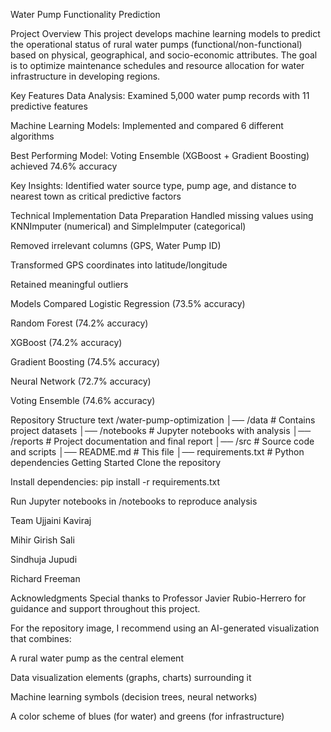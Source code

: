 Water Pump Functionality Prediction

Project Overview
This project develops machine learning models to predict the operational status of rural water pumps (functional/non-functional) based on physical, geographical, and socio-economic attributes. The goal is to optimize maintenance schedules and resource allocation for water infrastructure in developing regions.

Key Features
Data Analysis: Examined 5,000 water pump records with 11 predictive features

Machine Learning Models: Implemented and compared 6 different algorithms

Best Performing Model: Voting Ensemble (XGBoost + Gradient Boosting) achieved 74.6% accuracy

Key Insights: Identified water source type, pump age, and distance to nearest town as critical predictive factors

Technical Implementation
Data Preparation
Handled missing values using KNNImputer (numerical) and SimpleImputer (categorical)

Removed irrelevant columns (GPS, Water Pump ID)

Transformed GPS coordinates into latitude/longitude

Retained meaningful outliers

Models Compared
Logistic Regression (73.5% accuracy)

Random Forest (74.2% accuracy)

XGBoost (74.2% accuracy)

Gradient Boosting (74.5% accuracy)

Neural Network (72.7% accuracy)

Voting Ensemble (74.6% accuracy)

Repository Structure
text
/water-pump-optimization
│── /data                   # Contains project datasets
│── /notebooks              # Jupyter notebooks with analysis
│── /reports                # Project documentation and final report
│── /src                    # Source code and scripts
│── README.md               # This file
│── requirements.txt        # Python dependencies
Getting Started
Clone the repository

Install dependencies: pip install -r requirements.txt

Run Jupyter notebooks in /notebooks to reproduce analysis

Team
Ujjaini Kaviraj

Mihir Girish Sali

Sindhuja Jupudi

Richard Freeman

Acknowledgments
Special thanks to Professor Javier Rubio-Herrero for guidance and support throughout this project.

For the repository image, I recommend using an AI-generated visualization that combines:

A rural water pump as the central element

Data visualization elements (graphs, charts) surrounding it

Machine learning symbols (decision trees, neural networks)

A color scheme of blues (for water) and greens (for infrastructure)
